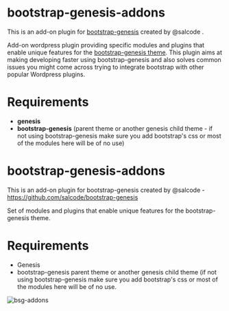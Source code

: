 # bootstrap-genesis-addons
This is an add-on plugin for [bootstrap-genesis](https://github.com/salcode/bootstrap-genesis) created by @salcode .

Add-on wordpress plugin providing specific modules and plugins that enable unique features for the [bootstrap-genesis theme](https://github.com/salcode/bootstrap-genesis). This plugin aims at making developing faster using bootstrap-genesis and also solves common issues you might come across trying to integrate bootstrap with other popular Wordpress plugins.

# Requirements
 - **genesis** 
 - **bootstrap-genesis** (parent theme or another genesis child theme - if not using bootstrap-genesis make sure you add bootstrap's css or most of the modules here will be of no use)


# bootstrap-genesis-addons
This is an add-on plugin for bootstrap-genesis created by @salcode - https://github.com/salcode/bootstrap-genesis

Set of modules and plugins that enable unique features for the bootstrap-genesis theme. 

# Requirements

- Genesis 
- bootstrap-genesis parent theme or another genesis child theme (if not using bootstrap-genesis make sure you add bootstrap's css or most of the modules here will be of no use.


![bsg-addons](https://lh4.googleusercontent.com/bNnv7BBzwEzRX3v4hvKXgJ7PVXl797k92hc-x1TstV90lPtt1N-osIt52euwtSeR5-6nZSvUOnc=w2102-h1246)
